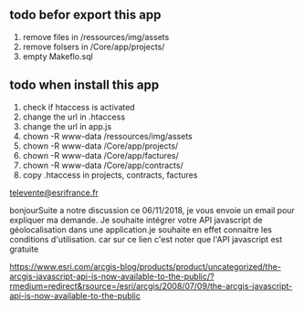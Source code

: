 ## todo befor export this app 

1. remove files in /ressources/img/assets
2. remove folsers in /Core/app/projects/
3. empty Makeflo.sql


## todo when install this app

1. check if htaccess is activated
2. change the url in .htaccess
3. change the url in app.js
4. chown -R www-data /ressources/img/assets
5. chown -R www-data /Core/app/projects/
6. chown -R www-data /Core/app/factures/
7. chown -R www-data /Core/app/contracts/
8. copy .htaccess in projects, contracts, factures

televente@esrifrance.fr


bonjourSuite a notre discussion ce 06/11/2018,  je vous envoie un email pour expliquer ma demande.
Je souhaite intégrer votre API javascript  de géolocalisation dans une application.je souhaite en effet connaitre les conditions d'utilisation.
car sur ce lien c'est noter que l'API javascript est gratuite

https://www.esri.com/arcgis-blog/products/product/uncategorized/the-arcgis-javascript-api-is-now-available-to-the-public/?rmedium=redirect&rsource=/esri/arcgis/2008/07/09/the-arcgis-javascript-api-is-now-available-to-the-public